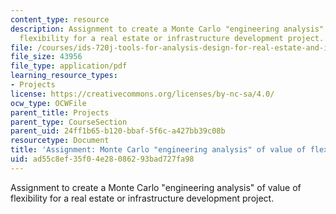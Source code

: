 ```yaml
---
content_type: resource
description: Assignment to create a Monte Carlo "engineering analysis" of value of
  flexibility for a real estate or infrastructure development project.
file: /courses/ids-720j-tools-for-analysis-design-for-real-estate-and-infrastructure-development-spring-2010/ad55c8ef35f04e28086293bad727fa98_MITESD_712S10_proj04.pdf
file_size: 43956
file_type: application/pdf
learning_resource_types:
- Projects
license: https://creativecommons.org/licenses/by-nc-sa/4.0/
ocw_type: OCWFile
parent_title: Projects
parent_type: CourseSection
parent_uid: 24ff1b65-b120-bbaf-5f6c-a427bb39c08b
resourcetype: Document
title: 'Assignment: Monte Carlo "engineering analysis" of value of flexibility'
uid: ad55c8ef-35f0-4e28-0862-93bad727fa98
---
```

Assignment to create a Monte Carlo "engineering analysis" of value of flexibility for a real estate or infrastructure development project.